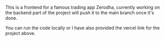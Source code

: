 This is a frontend for a famous trading app Zerodha, currently working on the backend part of the project will push it to the main branch once it's done.


You can run the code locally or I have also provided the vercel link for the project above.

